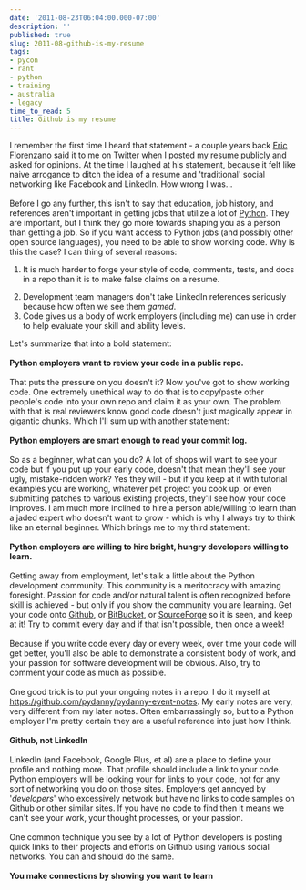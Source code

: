 ```yaml
---
date: '2011-08-23T06:04:00.000-07:00'
description: ''
published: true
slug: 2011-08-github-is-my-resume
tags:
- pycon
- rant
- python
- training
- australia
- legacy
time_to_read: 5
title: Github is my resume
---
```


I remember the first time I heard that statement - a couple years back <a href="http://eflorenzano.com/">Eric Florenzano</a> said it to me on Twitter when I posted my resume publicly and asked for opinions. At the time I laughed at his statement, because it felt like naive arrogance to ditch the idea of a resume and 'traditional' social networking like Facebook and LinkedIn. How wrong I was...<br /><br />Before I go any further, this isn't to say that education, job history, and references aren't important in getting jobs that utilize a lot of <a href="http://python.org/">Python</a>. They are important, but I think they go more towards shaping you as a person than getting a job. So if you want access to Python jobs (and possibly other open source languages), you need to be able to show working code. Why is this the case? I can thing of several reasons:<br /><ol><li>It is much harder to forge your style of code, comments, tests, and docs in a repo than it is to make false claims on a resume.</li>
 <li>Development team managers don't take LinkedIn references seriously because how often we see them <i>gamed</i>.</li>
 <li>Code gives us a body of work employers (including me) can use in order to help evaluate your skill and ability levels.</li>
 </ol>Let's summarize that into a bold statement:<br /><br /><b>Python employers want to review your code in a public repo.</b><br /><br />That puts the pressure on you doesn't it? Now you've got to show working code. One extremely unethical way to do that is to copy/paste other people's code into your own repo and claim it as your own. The problem with that is real reviewers know good code doesn't just magically appear in gigantic chunks. Which I'll sum up with another statement:<br /><br /><b>Python employers are smart enough to read your commit log.</b><br /><br />So as a beginner, what can you do? A lot of shops will want to see your code but if you put up your early code, doesn't that mean they'll see your ugly, mistake-ridden work? Yes they will - but if you keep at it with tutorial examples you are working, whatever pet project you cook up, or even submitting patches to various existing projects, they'll see how your code improves. I am much more inclined to hire a person able/willing to learn than a jaded expert who doesn't want to grow - which is why I always try to think like an eternal beginner. Which brings me to my third statement:<br /><br /><b>Python employers are willing to hire bright, hungry developers willing to learn.</b><br /><br />Getting away from employment, let's talk a little about the Python development community. This community is a meritocracy with amazing foresight. Passion for code and/or natural talent is often recognized before skill is achieved - but only if you show the community you are learning. Get your code onto <a href="http://github.com/">Github</a>, or <a href="http://bitbucket.org/">BitBucket</a>, or <a href="http://sourceforge.net/">SourceForge</a> so it is seen, and keep at it! Try to commit every day and if that isn't possible, then once a week!<br /><br />Because if you write code every day or every week, over time your code will get better, you'll also be able to demonstrate a consistent body of work, and your passion for software development will be obvious. Also, try to comment your code as much as possible.<br /><br />One good trick is to put your ongoing notes in a repo. I do it myself at <a href="https://github.com/pydanny/pydanny-event-notes">https://github.com/pydanny/pydanny-event-notes</a>. My early notes are very, very different from my later notes. Often embarrassingly so, but to a Python employer I'm pretty certain they are a useful reference into just how I think.<br /><br /><b>Github, not LinkedIn</b><br /><br />LinkedIn (and Facebook, Google Plus, et al) are a place to define your profile and nothing more. That profile should include a link to your code. Python employers will be looking your for links to your code, not for any sort of networking you do on those sites. Employers get annoyed by '<i>developers</i>' who excessively network but have no links to code samples on Github or other similar sites. If you have no code to find then it means we can't see your work, your thought processes, or your passion. <br /><br />One common technique you see by a lot of Python developers is posting quick links to their projects and efforts on Github using various social networks. You can and should do the same.<br /><br /><b>You make connections by showing you want to learn</b>